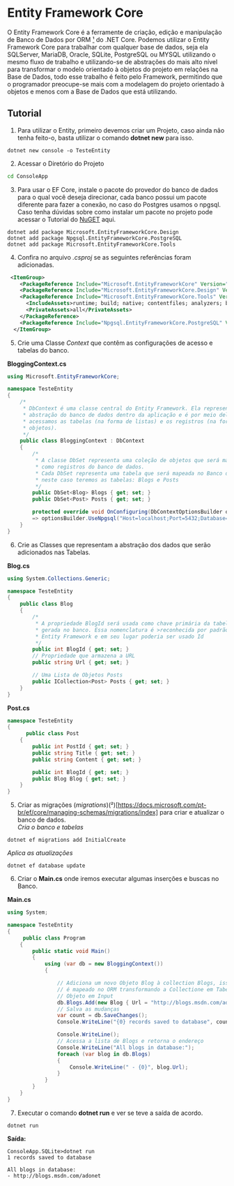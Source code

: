 # Entity Framework Core
O Entity Framework Core é a ferramente de criação, edição e manipulação de Banco de Dados por ORM [¹](https://pt.stackoverflow.com/a/138943) do .NET Core. Podemos utilizar o Entity Framework Core para trabalhar com qualquer base de dados, seja ela SQLServer, MariaDB, Oracle, SQLite, PostgreSQL ou MYSQL utilizando o mesmo fluxo de trabalho e utilizando-se de abstrações do mais alto nível para transformar o modelo orientado à objetos do projeto em relações na Base de Dados, todo esse trabalho é feito pelo Framework, permitindo que o programador preocupe-se mais com a modelagem do projeto orientado à objetos e menos com a Base de Dados que está utilizando.  

## Tutorial
1. Para utilizar o Entity, primeiro devemos criar um Projeto, caso ainda não tenha feito-o, basta utilizar o comando **dotnet new** para isso.
```
dotnet new console -o TesteEntity
```
2. Acessar o Diretório do Projeto
```bash
cd ConsoleApp
```
3. Para usar o EF Core, instale o pacote do provedor do banco de dados para o qual você deseja direcionar, cada banco possui um pacote diferente para fazer a conexão, no caso do Postgres usamos o npgsql. Caso tenha dúvidas sobre como instalar um pacote no projeto pode acessar o Tutorial do [NuGET](https://github.com/Camilotk/aprendendo_csharp/blob/master/NUGET.md) aqui.
```
dotnet add package Microsoft.EntityFrameworkCore.Design
dotnet add package Npgsql.EntityFrameworkCore.PostgreSQL
dotnet add package Microsoft.EntityFrameworkCore.Tools
```
4. Confira no arquivo *.csproj* se as seguintes referências foram adicionadas.
```xml
 <ItemGroup>
    <PackageReference Include="Microsoft.EntityFrameworkCore" Version="2.2.6" />
    <PackageReference Include="Microsoft.EntityFrameworkCore.Design" Version="2.2.6" />
    <PackageReference Include="Microsoft.EntityFrameworkCore.Tools" Version="2.2.6">
      <IncludeAssets>runtime; build; native; contentfiles; analyzers; buildtransitive</IncludeAssets>
      <PrivateAssets>all</PrivateAssets>
    </PackageReference>
    <PackageReference Include="Npgsql.EntityFrameworkCore.PostgreSQL" Version="2.2.4" />
  </ItemGroup>
```
5. Crie uma Classe *Context* que contêm as configurações de acesso e tabelas do banco.

<p> <b>BloggingContext.cs</b> </p>

```C#
using Microsoft.EntityFrameworkCore;

namespace TesteEntity
{
    /*
     * DbContext é uma classe central do Entity Framework. Ela representa uma
     * abstração do banco de dados dentro da aplicação e é por meio dela que 
     * acessamos as tabelas (na forma de listas) e os registros (na forma de 
     * objetos).
     */
    public class BloggingContext : DbContext
    {
        /*
         * A classe DbSet representa uma coleção de objetos que será mapeada
         * como registros do banco de dados.
         * Cada DbSet representa uma tabela que será mapeada no Banco de Dados
         * neste caso teremos as tabelas: Blogs e Posts
         */ 
        public DbSet<Blog> Blogs { get; set; }
        public DbSet<Post> Posts { get; set; }

        protected override void OnConfiguring(DbContextOptionsBuilder optionsBuilder) 
        => optionsBuilder.UseNpgsql("Host=localhost;Port=5432;Database=NOME_DATABASE;Username=postgres;Password=XXXX");
    }
}
```
6. Crie as Classes que representam a abstração dos dados que serão adicionados nas Tabelas.

<p> <b>Blog.cs</b> </p>

```C#
using System.Collections.Generic;

namespace TesteEntity
{
    public class Blog
    {
        /*
         * A propriedade BlogId será usada como chave primária da tabela que será 
         * gerada no banco. Essa nomenclatura é >reconhecida por padrão pelo 
         * Entity Framework e em seu lugar poderia ser usado Id
         */
        public int BlogId { get; set; }
        // Propriedade que armazena a URL
        public string Url { get; set; }

        // Uma Lista de Objetos Posts
        public ICollection<Post> Posts { get; set; }
    }
}
```
**Post.cs**<br>
```C#
namespace TesteEntity
{
      public class Post
    {
        public int PostId { get; set; }
        public string Title { get; set; }
        public string Content { get; set; }

        public int BlogId { get; set; }
        public Blog Blog { get; set; }
    }
}
```
5. Criar as migrações (_migrations_)(²)[https://docs.microsoft.com/pt-br/ef/core/managing-schemas/migrations/index] para criar e atualizar o banco de dados.<br>
*Cria o banco e tabelas*<br>
```
dotnet ef migrations add InitialCreate
```
*Aplica as atualizações*<br>
```
dotnet ef database update
```
6. Criar o **Main.cs** onde iremos executar algumas inserções e buscas no Banco.
<p> <b>Main.cs</b> </p>

```C#
using System;

namespace TesteEntity
{
     public class Program
    {
        public static void Main()
        {
            using (var db = new BloggingContext())
            {

                // Adiciona um novo Objeto Blog à collection Blogs, isso depois
                // é mapeado no ORM transformando a Collectione em Tabela e o
                // Objeto em Input 
                db.Blogs.Add(new Blog { Url = "http://blogs.msdn.com/adonet" });
                // Salva as mudanças
                var count = db.SaveChanges();
                Console.WriteLine("{0} records saved to database", count);

                Console.WriteLine();
                // Acessa a lista de Blogs e retorna o endereço
                Console.WriteLine("All blogs in database:");
                foreach (var blog in db.Blogs)
                {
                    Console.WriteLine(" - {0}", blog.Url);
                }
            }
        }
    }
}
```

7. Executar o comando **dotnet run** e ver se teve a saída de acordo.<br>
```
dotnet run
```

**Saída:**
<br>

```
ConsoleApp.SQLite>dotnet run
1 records saved to database

All blogs in database:
- http://blogs.msdn.com/adonet
```
